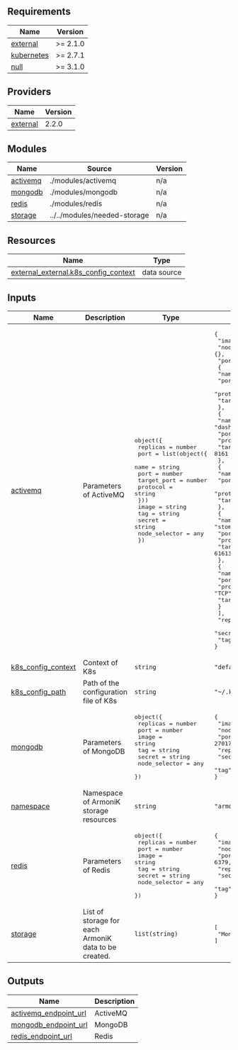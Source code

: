 <!-- BEGIN_TF_DOCS -->
## Requirements

| Name | Version |
|------|---------|
| <a name="requirement_external"></a> [external](#requirement\_external) | >= 2.1.0 |
| <a name="requirement_kubernetes"></a> [kubernetes](#requirement\_kubernetes) | >= 2.7.1 |
| <a name="requirement_null"></a> [null](#requirement\_null) | >= 3.1.0 |

## Providers

| Name | Version |
|------|---------|
| <a name="provider_external"></a> [external](#provider\_external) | 2.2.0 |

## Modules

| Name | Source | Version |
|------|--------|---------|
| <a name="module_activemq"></a> [activemq](#module\_activemq) | ./modules/activemq | n/a |
| <a name="module_mongodb"></a> [mongodb](#module\_mongodb) | ./modules/mongodb | n/a |
| <a name="module_redis"></a> [redis](#module\_redis) | ./modules/redis | n/a |
| <a name="module_storage"></a> [storage](#module\_storage) | ../../modules/needed-storage | n/a |

## Resources

| Name | Type |
|------|------|
| [external_external.k8s_config_context](https://registry.terraform.io/providers/hashicorp/external/latest/docs/data-sources/external) | data source |

## Inputs

| Name | Description | Type | Default | Required |
|------|-------------|------|---------|:--------:|
| <a name="input_activemq"></a> [activemq](#input\_activemq) | Parameters of ActiveMQ | <pre>object({<br>    replicas      = number<br>    port          = list(object({<br>      name        = string<br>      port        = number<br>      target_port = number<br>      protocol    = string<br>    }))<br>    image         = string<br>    tag           = string<br>    secret        = string<br>    node_selector = any<br>  })</pre> | <pre>{<br>  "image": "symptoma/activemq",<br>  "node_selector": {},<br>  "port": [<br>    {<br>      "name": "amqp",<br>      "port": 5672,<br>      "protocol": "TCP",<br>      "target_port": 5672<br>    },<br>    {<br>      "name": "dashboard",<br>      "port": 8161,<br>      "protocol": "TCP",<br>      "target_port": 8161<br>    },<br>    {<br>      "name": "openwire",<br>      "port": 61616,<br>      "protocol": "TCP",<br>      "target_port": 61616<br>    },<br>    {<br>      "name": "stomp",<br>      "port": 61613,<br>      "protocol": "TCP",<br>      "target_port": 61613<br>    },<br>    {<br>      "name": "mqtt",<br>      "port": 1883,<br>      "protocol": "TCP",<br>      "target_port": 1883<br>    }<br>  ],<br>  "replicas": 1,<br>  "secret": "activemq-storage-secret",<br>  "tag": "5.16.3"<br>}</pre> | no |
| <a name="input_k8s_config_context"></a> [k8s\_config\_context](#input\_k8s\_config\_context) | Context of K8s | `string` | `"default"` | no |
| <a name="input_k8s_config_path"></a> [k8s\_config\_path](#input\_k8s\_config\_path) | Path of the configuration file of K8s | `string` | `"~/.kube/config"` | no |
| <a name="input_mongodb"></a> [mongodb](#input\_mongodb) | Parameters of MongoDB | <pre>object({<br>    replicas      = number<br>    port          = number<br>    image         = string<br>    tag           = string<br>    secret        = string<br>    node_selector = any<br>  })</pre> | <pre>{<br>  "image": "mongo",<br>  "node_selector": {},<br>  "port": 27017,<br>  "replicas": 1,<br>  "secret": "mongodb-storage-secret",<br>  "tag": "4.4.11"<br>}</pre> | no |
| <a name="input_namespace"></a> [namespace](#input\_namespace) | Namespace of ArmoniK storage resources | `string` | `"armonik-storage"` | no |
| <a name="input_redis"></a> [redis](#input\_redis) | Parameters of Redis | <pre>object({<br>    replicas      = number<br>    port          = number<br>    image         = string<br>    tag           = string<br>    secret        = string<br>    node_selector = any<br>  })</pre> | <pre>{<br>  "image": "redis",<br>  "node_selector": {},<br>  "port": 6379,<br>  "replicas": 1,<br>  "secret": "redis-storage-secret",<br>  "tag": "bullseye"<br>}</pre> | no |
| <a name="input_storage"></a> [storage](#input\_storage) | List of storage for each ArmoniK data to be created. | `list(string)` | <pre>[<br>  "MongoDB"<br>]</pre> | no |

## Outputs

| Name | Description |
|------|-------------|
| <a name="output_activemq_endpoint_url"></a> [activemq\_endpoint\_url](#output\_activemq\_endpoint\_url) | ActiveMQ |
| <a name="output_mongodb_endpoint_url"></a> [mongodb\_endpoint\_url](#output\_mongodb\_endpoint\_url) | MongoDB |
| <a name="output_redis_endpoint_url"></a> [redis\_endpoint\_url](#output\_redis\_endpoint\_url) | Redis |
<!-- END_TF_DOCS -->